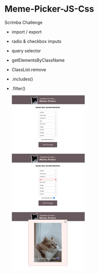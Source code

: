 # Meme-Picker-JS-Css
Scrimba Challenge

+ import / export
+ radio & checkbox imputs
+ query selector
+ getElementsByClassName
+ ClassList.remove
+ .includes()
+ .filter()

  <img src="image/memePicker1.png" width=50%>
  <img src="image/memePicker2.png" width=50%>
  <img src="image/memePicker3.png" width=50%>
